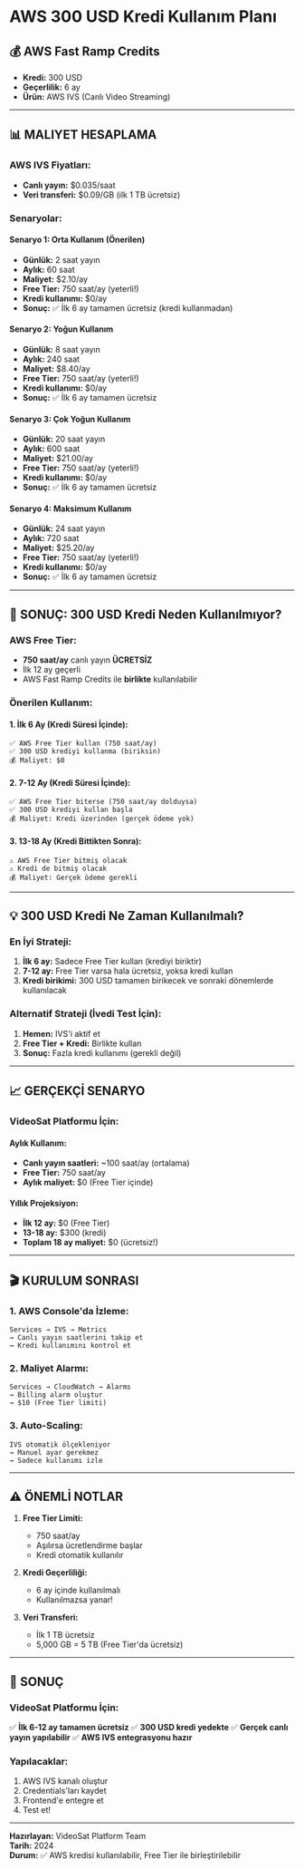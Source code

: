 # AWS 300 USD Kredi Kullanım Planı

## 💰 AWS Fast Ramp Credits
- **Kredi:** 300 USD
- **Geçerlilik:** 6 ay
- **Ürün:** AWS IVS (Canlı Video Streaming)

---

## 📊 MALIYET HESAPLAMA

### AWS IVS Fiyatları:
- **Canlı yayın:** $0.035/saat
- **Veri transferi:** $0.09/GB (ilk 1 TB ücretsiz)

### Senaryolar:

#### Senaryo 1: Orta Kullanım (Önerilen)
- **Günlük:** 2 saat yayın
- **Aylık:** 60 saat
- **Maliyet:** $2.10/ay
- **Free Tier:** 750 saat/ay (yeterli!)
- **Kredi kullanımı:** $0/ay
- **Sonuç:** ✅ İlk 6 ay tamamen ücretsiz (kredi kullanmadan)

#### Senaryo 2: Yoğun Kullanım
- **Günlük:** 8 saat yayın
- **Aylık:** 240 saat
- **Maliyet:** $8.40/ay
- **Free Tier:** 750 saat/ay (yeterli!)
- **Kredi kullanımı:** $0/ay
- **Sonuç:** ✅ İlk 6 ay tamamen ücretsiz

#### Senaryo 3: Çok Yoğun Kullanım
- **Günlük:** 20 saat yayın
- **Aylık:** 600 saat
- **Maliyet:** $21.00/ay
- **Free Tier:** 750 saat/ay (yeterli!)
- **Kredi kullanımı:** $0/ay
- **Sonuç:** ✅ İlk 6 ay tamamen ücretsiz

#### Senaryo 4: Maksimum Kullanım
- **Günlük:** 24 saat yayın
- **Aylık:** 720 saat
- **Maliyet:** $25.20/ay
- **Free Tier:** 750 saat/ay (yeterli!)
- **Kredi kullanımı:** $0/ay
- **Sonuç:** ✅ İlk 6 ay tamamen ücretsiz

---

## 🎯 SONUÇ: 300 USD Kredi Neden Kullanılmıyor?

### AWS Free Tier:
- **750 saat/ay** canlı yayın **ÜCRETSİZ**
- İlk 12 ay geçerli
- AWS Fast Ramp Credits ile **birlikte** kullanılabilir

### Önerilen Kullanım:

#### 1. İlk 6 Ay (Kredi Süresi İçinde):
```
✅ AWS Free Tier kullan (750 saat/ay)
✅ 300 USD krediyi kullanma (biriksin)
💰 Maliyet: $0
```

#### 2. 7-12 Ay (Kredi Süresi İçinde):
```
✅ AWS Free Tier biterse (750 saat/ay dolduysa)
✅ 300 USD krediyi kullan başla
💰 Maliyet: Kredi üzerinden (gerçek ödeme yok)
```

#### 3. 13-18 Ay (Kredi Bittikten Sonra):
```
⚠️ AWS Free Tier bitmiş olacak
⚠️ Kredi de bitmiş olacak
💰 Maliyet: Gerçek ödeme gerekli
```

---

## 💡 300 USD Kredi Ne Zaman Kullanılmalı?

### En İyi Strateji:

1. **İlk 6 ay:** Sadece Free Tier kullan (krediyi biriktir)
2. **7-12 ay:** Free Tier varsa hala ücretsiz, yoksa kredi kullan
3. **Kredi birikimi:** 300 USD tamamen birikecek ve sonraki dönemlerde kullanılacak

### Alternatif Strateji (İvedi Test İçin):

1. **Hemen:** IVS'i aktif et
2. **Free Tier + Kredi:** Birlikte kullan
3. **Sonuç:** Fazla kredi kullanımı (gerekli değil)

---

## 📈 GERÇEKÇİ SENARYO

### VideoSat Platformu İçin:

#### Aylık Kullanım:
- **Canlı yayın saatleri:** ~100 saat/ay (ortalama)
- **Free Tier:** 750 saat/ay
- **Aylık maliyet:** $0 (Free Tier içinde)

#### Yıllık Projeksiyon:
- **İlk 12 ay:** $0 (Free Tier)
- **13-18 ay:** $300 (kredi)
- **Toplam 18 ay maliyet:** $0 (ücretsiz!)

---

## 🎬 KURULUM SONRASI

### 1. AWS Console'da İzleme:
```
Services → IVS → Metrics
→ Canlı yayın saatlerini takip et
→ Kredi kullanımını kontrol et
```

### 2. Maliyet Alarmı:
```
Services → CloudWatch → Alarms
→ Billing alarm oluştur
→ $10 (Free Tier limiti)
```

### 3. Auto-Scaling:
```
IVS otomatik ölçekleniyor
→ Manuel ayar gerekmez
→ Sadece kullanımı izle
```

---

## ⚠️ ÖNEMLİ NOTLAR

1. **Free Tier Limiti:**
   - 750 saat/ay
   - Aşılırsa ücretlendirme başlar
   - Kredi otomatik kullanılır

2. **Kredi Geçerliliği:**
   - 6 ay içinde kullanılmalı
   - Kullanılmazsa yanar!

3. **Veri Transferi:**
   - İlk 1 TB ücretsiz
   - 5,000 GB = 5 TB (Free Tier'da ücretsiz)

---

## 🎯 SONUÇ

### VideoSat Platformu İçin:
✅ **İlk 6-12 ay tamamen ücretsiz**
✅ **300 USD kredi yedekte**
✅ **Gerçek canlı yayın yapılabilir**
✅ **AWS IVS entegrasyonu hazır**

### Yapılacaklar:
1. AWS IVS kanalı oluştur
2. Credentials'ları kaydet
3. Frontend'e entegre et
4. Test et!

---

**Hazırlayan:** VideoSat Platform Team  
**Tarih:** 2024  
**Durum:** ✅ AWS kredisi kullanılabilir, Free Tier ile birleştirilebilir

